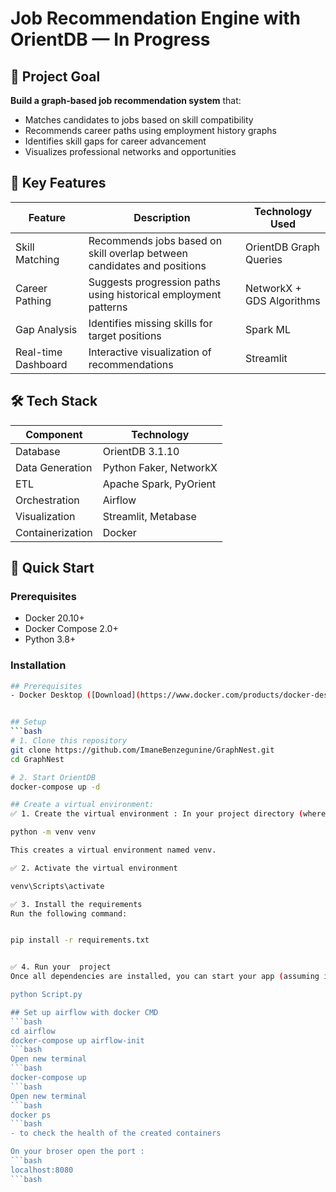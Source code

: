 # Job Recommendation Engine with OrientDB — In Progress

## 🎯 Project Goal
**Build a graph-based job recommendation system** that:
- Matches candidates to jobs based on skill compatibility
- Recommends career paths using employment history graphs
- Identifies skill gaps for career advancement
- Visualizes professional networks and opportunities

## 🌟 Key Features
| Feature | Description | Technology Used |
|---------|-------------|-----------------|
| Skill Matching | Recommends jobs based on skill overlap between candidates and positions | OrientDB Graph Queries |
| Career Pathing | Suggests progression paths using historical employment patterns | NetworkX + GDS Algorithms |
| Gap Analysis | Identifies missing skills for target positions | Spark ML |
| Real-time Dashboard | Interactive visualization of recommendations | Streamlit |



## 🛠️ Tech Stack

| Component          | Technology               |
|--------------------|--------------------------|
| Database           | OrientDB 3.1.10          |
| Data Generation    | Python Faker, NetworkX   |
| ETL                | Apache Spark, PyOrient   |
| Orchestration      | Airflow                  |
| Visualization      | Streamlit, Metabase      |
| Containerization   | Docker                   |

## 🚀 Quick Start

### Prerequisites
- Docker 20.10+
- Docker Compose 2.0+
- Python 3.8+

### Installation
```bash
## Prerequisites
- Docker Desktop ([Download](https://www.docker.com/products/docker-desktop))


## Setup
```bash
# 1. Clone this repository
git clone https://github.com/ImaneBenzegunine/GraphNest.git
cd GraphNest

# 2. Start OrientDB
docker-compose up -d

## Create a virtual environment:
✅ 1. Create the virtual environment : In your project directory (where your Python files are), run:

python -m venv venv

This creates a virtual environment named venv.

✅ 2. Activate the virtual environment

venv\Scripts\activate

✅ 3. Install the requirements
Run the following command:


pip install -r requirements.txt


✅ 4. Run your  project
Once all dependencies are installed, you can start your app (assuming it's in a file like app.py) using:

python Script.py

## Set up airflow with docker CMD
```bash
cd airflow
docker-compose up airflow-init
```bash
Open new terminal
```bash
docker-compose up
```bash
Open new terminal
```bash
docker ps
```bash
- to check the health of the created containers

On your broser open the port :
```bash
localhost:8080
```bash




